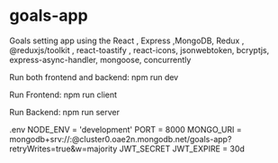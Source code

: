 # goals-app

Goals setting app using the React , Express ,MongoDB, Redux , @reduxjs/toolkit , react-toastify , react-icons, jsonwebtoken, bcryptjs, express-async-handler, mongoose, concurrently

Run both frontend and backend:
npm run dev

Run Frontend:
npm run client

Run Backend:
npm run server

.env
NODE_ENV = 'development'
PORT = 8000
MONGO_URI = mongodb+srv://<username>:<password>@cluster0.oae2n.mongodb.net/goals-app?retryWrites=true&w=majority
JWT_SECRET
JWT_EXPIRE = 30d
